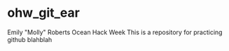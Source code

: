 # ohw_git_ear
Emily "Molly" Roberts Ocean Hack Week
This is a repository for practicing github
blahblah
